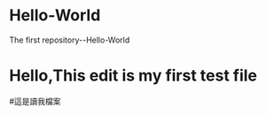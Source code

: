 # Hello-World
The first repository--Hello-World


Hello,This edit is my first test file 
=======
#這是讀我檔案

